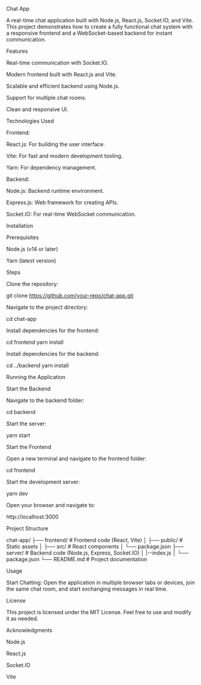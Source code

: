 Chat App

A real-time chat application built with Node.js, React.js, Socket.IO, and Vite. This project demonstrates how to create a fully functional chat system with a responsive frontend and a WebSocket-based backend for instant communication.

Features

Real-time communication with Socket.IO.

Modern frontend built with React.js and Vite.

Scalable and efficient backend using Node.js.

Support for multiple chat rooms.

Clean and responsive UI.

Technologies Used

Frontend:

React.js: For building the user interface.

Vite: For fast and modern development tooling.

Yarn: For dependency management.

Backend:

Node.js: Backend runtime environment.

Express.js: Web framework for creating APIs.

Socket.IO: For real-time WebSocket communication.

Installation

Prerequisites

Node.js (v14 or later)

Yarn (latest version)

Steps

Clone the repository:

git clone https://github.com/your-repo/chat-app.git

Navigate to the project directory:

cd chat-app

Install dependencies for the frontend:

cd frontend
yarn install

Install dependencies for the backend:

cd ../backend
yarn install

Running the Application

Start the Backend

Navigate to the backend folder:

cd backend

Start the server:

yarn start

Start the Frontend

Open a new terminal and navigate to the frontend folder:

cd frontend

Start the development server:

yarn dev

Open your browser and navigate to:

http://localhost:3000

Project Structure

chat-app/
├── frontend/     # Frontend code (React, Vite)
│   ├── public/   # Static assets
│   ├── src/      # React components
│   └── package.json
├── server/      # Backend code (Node.js, Express, Socket.IO)
│   |--index.js
│   └── package.json
└── README.md     # Project documentation

Usage

Start Chatting: Open the application in multiple browser tabs or devices, join the same chat room, and start exchanging messages in real time.

License

This project is licensed under the MIT License. Feel free to use and modify it as needed.

Acknowledgments

Node.js

React.js

Socket.IO

Vite

